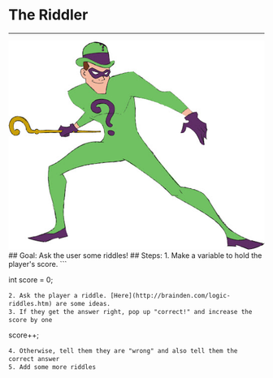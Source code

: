 
# The Riddler
  <hr/>
  <img src="./riddler.jpg"/>
## Goal:
   Ask the user some riddles!
## Steps:
1. Make a variable to hold the player's score.
```

int score = 0;
```
2. Ask the player a riddle. [Here](http://brainden.com/logic-riddles.htm) are some ideas.
3. If they get the answer right, pop up "correct!" and increase the score by one
```

score++;
```
4. Otherwise, tell them they are "wrong" and also tell them the correct answer
5. Add some more riddles
  
 

